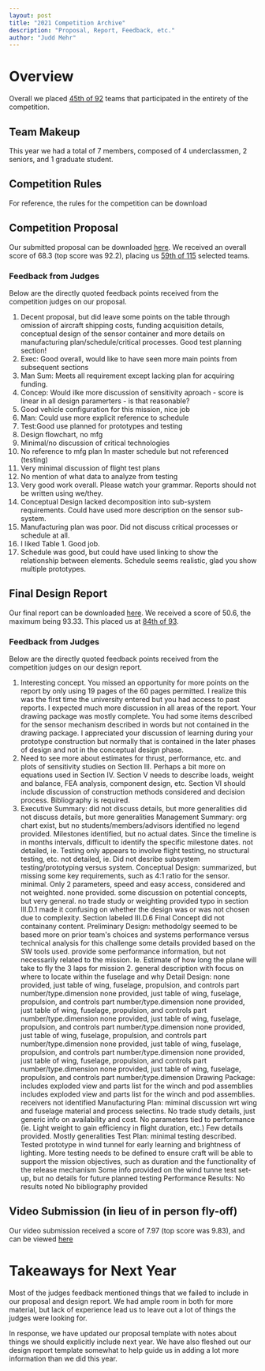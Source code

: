 ```yaml
---
layout: post
title: "2021 Competition Archive"
description: "Proposal, Report, Feedback, etc."
author: "Judd Mehr"
---
```


# Overview

Overall we placed <a href="{{ site.baseurl }}/assets/DBF_Final_Scores_2021.pdf" download>45th of 92</a> teams that participated in the entirety of the competition.

## Team Makeup

This year we had a total of 7 members, composed of 4 underclassmen, 2 seniors, and 1 graduate student.

## Competition Rules

For reference, the rules for the competition can be download

## Competition Proposal

Our submitted proposal can be downloaded <a href="{{ site.baseurl }}/assets/" download>here</a>.  We received an overall score of 68.3 (top score was 92.2), placing us <a href="{{ site.baseurl }}/assets/2021_DBF_Proposal_Scores.pdf" download>59th of 115</a> selected teams.

### Feedback from Judges

Below are the directly quoted feedback points received from the competition judges on our proposal.

1. Decent proposal, but did leave some points on the table through omission of aircraft shipping costs, funding acquisition details, conceptual design of the sensor container and more details on manufacturing plan/schedule/critical processes. Good test planning section!
1. Exec: Good overall, would like to have seen more main points from subsequent sections
1. Man Sum: Meets all requirement except lacking plan for acquiring funding.
1. Concep: Would ilke more discussion of sensitivity aproach - score is linear in all design paramerters - is that reasonable?
1. Good vehicle configuration for this mission, nice job
1. Man: Could use more explicit reference to schedule
1. Test:Good use planned for prototypes and testing
1. Design flowchart, no mfg
1. Minimal/no discussion of critical technologies
1. No reference to mfg plan
In master schedule but not referenced (testing)
1. Very minimal discussion of flight test plans
1. No mention of what data to analyze from testing
1. Very good work overall. Please watch your grammar. Reports should not be written using we/they.
1. Conceptual Design lacked decomposition into sub-system requirements. Could have used more description on the sensor sub-system.
1. Manufacturing plan was poor. Did not discuss critical processes or schedule at all.
1. I liked Table 1. Good job.
1. Schedule was good, but could have used linking to show the relationship between elements. Schedule seems realistic, glad you show multiple prototypes.

## Final Design Report

Our final report can be downloaded <a href="{{ site.baseurl }}/assets/" download>here</a>.  We received a score of 50.6, the maximum being 93.33.  This placed us at <a href="{{ site.baseurl }}/assets/DBF_2021_Report_Scores.pdf" download>84th of 93</a>.

### Feedback from Judges

Below are the directly quoted feedback points received from the competition judges on our design report.

1. Interesting concept. You missed an opportunity for more points on the report by only using 19 pages of the 60 pages permitted. I realize this was the first time the university entered but you had access to past reports. I expected much more discussion in all areas of the report. Your drawing package was mostly complete. You had some items described for the sensor mechanism described in words but not contained in the drawing package. I appreciated your discussion of learning during your prototype construction but normally that is contained in the later phases of design and not in the conceptual design phase.
1. Need to see more about estimates for thrust, performance, etc. and plots of sensitivity studies on Section III. Perhaps a bit more on equations used in Section IV. Section V needs to describe loads, weight and balance, FEA analysis, component design, etc. Section VI should include discussion of construction methods considered and decision process. Bibliography is required.
1. Executive Summary: did not discuss details, but more generalities did not discuss details, but more generalities Management Summary: org chart exist, but no students/members/advisors identified no legend provided. Milestones identified, but no actual dates. Since the timeline is in months intervals, difficult to identify the specific milestone dates. not detailed, ie. Testing only appears to involve flight testing, no structural testing, etc. not detailed, ie. Did not desribe subsystem testing/prototyping versus system. Conceptual Design: summarized, but missing some key requirements, such as 4:1 ratio for the sensor. minimal. Only 2 parameters, speed and easy access, considered and not weighted. none provided. some discussion on potential concepts, but very general. no trade study or weighting provided typo in section III.D.1 made it confusing on whether the design was or was not chosen due to complexity. Section labeled III.D.6 Final Concept did not containany content. Preliminary Design: methodolgy seemed to be based more on prior team's choices and systems performance versus technical analysis for this challenge some details provided based on the SW tools used. provide some performance information, but not necessarily related to the mission. Ie. Estimate of how long the plane will take to fly the 3 laps for mission 2. general description with focus on where to locate within the fuselage and why Detail Design: none provided, just table of wing, fuselage, propulsion, and controls part number/type.dimension none provided, just table of wing, fuselage, propulsion, and controls part number/type.dimension none provided, just table of wing, fuselage, propulsion, and controls part number/type.dimension none provided, just table of wing, fuselage, propulsion, and controls part number/type.dimension none provided, just table of wing, fuselage, propulsion, and controls part number/type.dimension none provided, just table of wing, fuselage, propulsion, and controls part number/type.dimension none provided, just table of wing, fuselage, propulsion, and controls part number/type.dimension none provided, just table of wing, fuselage, propulsion, and controls part number/type.dimension Drawing Package: includes exploded view and parts list for the winch and pod assemblies includes exploded view and parts list for the winch and pod assemblies. receivers not identified Manufacturing Plan: miminal discussion wrt wing and fuselage material and process selectins. No trade study details, just generic info on availability and cost. No parameters tied to performance (ie. Light weight to gain efficiency in flight duration, etc.) Few details provided. Mostly generalities Test Plan: minimal testing described. Tested prototype in wind tunnel for early learning and brightness of lighting. More testing needs to be defined to ensure craft will be able to support the mission objectives, such as duration and the functionality of the release mechanism Some info provided on the wind tunne test set-up, but no details for future planned testing Performance Results: No results noted No bibliography provided

## Video Submission (in lieu of in person fly-off)

Our video submission received a score of 7.97 (top score was 9.83), and can be viewed [here](https://www.youtube.com/watch?v=xcirHwr4ngA)

# Takeaways for Next Year

Most of the judges feedback mentioned things that we failed to include in our proposal and design report.  We had ample room in both for more material, but lack of experience lead us to leave out a lot of things the judges were looking for.

In response, we have updated our proposal template with notes about things we should explicitly include next year.  We have also fleshed out our design report template somewhat to help guide us in adding a lot more information than we did this year.